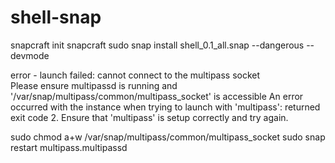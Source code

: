 # shell-snap

snapcraft init
snapcraft
sudo snap install shell_0.1_all.snap --dangerous --devmode


error - 
launch failed: cannot connect to the multipass socket                           
Please ensure multipassd is running and '/var/snap/multipass/common/multipass_socket' is accessible
An error occurred with the instance when trying to launch with 'multipass': returned exit code 2.
Ensure that 'multipass' is setup correctly and try again.


sudo chmod a+w /var/snap/multipass/common/multipass_socket
sudo snap restart multipass.multipassd

